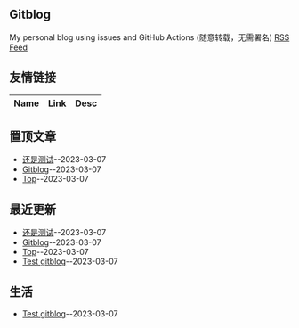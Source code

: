 ## Gitblog
My personal blog using issues and GitHub Actions (随意转载，无需署名)
[RSS Feed](https://raw.githubusercontent.com/yanjr/gitblog/master/feed.xml)
## 友情链接
| Name | Link | Desc | 
 | ---- | ---- | ---- |
## 置顶文章
- [还是测试](https://github.com/yanjr/gitblog/issues/4)--2023-03-07
- [Gitblog](https://github.com/yanjr/gitblog/issues/3)--2023-03-07
- [Top](https://github.com/yanjr/gitblog/issues/2)--2023-03-07
## 最近更新
- [还是测试](https://github.com/yanjr/gitblog/issues/4)--2023-03-07
- [Gitblog](https://github.com/yanjr/gitblog/issues/3)--2023-03-07
- [Top](https://github.com/yanjr/gitblog/issues/2)--2023-03-07
- [Test gitblog](https://github.com/yanjr/gitblog/issues/1)--2023-03-07
## 生活
- [Test gitblog](https://github.com/yanjr/gitblog/issues/1)--2023-03-07
